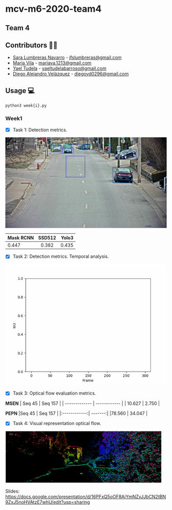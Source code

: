 # mcv-m6-2020-team4
## Team 4
## Contributors 👫👫
- [Sara Lumbreras Navarro](https://github.com/lunasara) - jfslumbreras@gmail.com
- [Maria Vila](https://github.com/mariavila) - mariava.1213@gmail.com
- [Yael Tudela](https://github.com/yaeltudela) - yaeltudelabarroso@gmail.com
- [Diego Alejandro Velázquez](https://github.com/dvd42) - diegovd0296@gmail.com


## Usage 💻
```
python3 week{i}.py
```


### Week1 
* [x] Task 1: Detection metrics.

![](https://github.com/mcv-m6-video/mcv-m6-2020-team4/blob/master/frame_guai.png)

| Mask RCNN     | SSD512        | Yolo3 |
| ------------- |:-------------:| -----:|
| 0.447         | 0.382         | 0.435 |


* [x] Task 2: Detection metrics. Temporal analysis.

![](https://github.com/mcv-m6-video/mcv-m6-2020-team4/blob/master/Results/Week1/iou_noisy.gif)

* [x] Task 3: Optical flow evaluation metrics.

**MSEN**
| Seq 45        | Seq 157      | 
| ------------- | ------------ |
| 10.627        | 2.750        | 

**PEPN**
|Seq 45        | Seq 157 |
|:------------:| -------:|
|78.560        | 34.047  |

* [x] Task 4: Visual representation optical flow.

![](https://github.com/mcv-m6-video/mcv-m6-2020-team4/blob/master/Results/Week1/OF.PNG)

Slides: https://docs.google.com/presentation/d/16PFxQ5oOF8AiYmNZvJJbCN2tBN9ZxJ5noHVAtzE7whU/edit?usp=sharing

